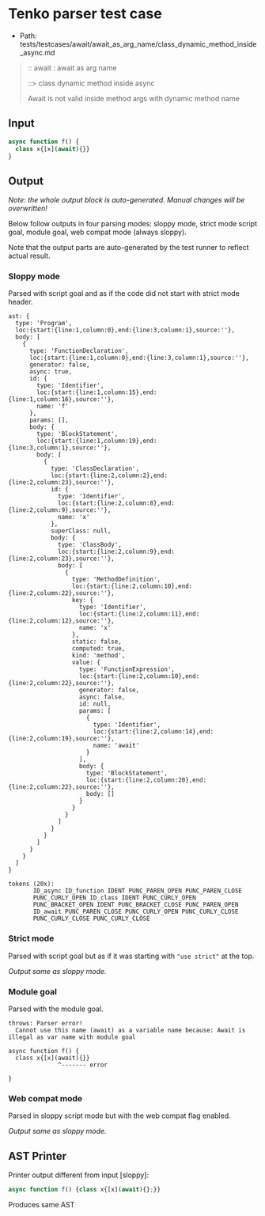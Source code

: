 # Tenko parser test case

- Path: tests/testcases/await/await_as_arg_name/class_dynamic_method_inside_async.md

> :: await : await as arg name
>
> ::> class dynamic method inside async
>
> Await is not valid inside method args with dynamic method name

## Input

`````js
async function f() {
  class x{[x](await){}}
}
`````

## Output

_Note: the whole output block is auto-generated. Manual changes will be overwritten!_

Below follow outputs in four parsing modes: sloppy mode, strict mode script goal, module goal, web compat mode (always sloppy).

Note that the output parts are auto-generated by the test runner to reflect actual result.

### Sloppy mode

Parsed with script goal and as if the code did not start with strict mode header.

`````
ast: {
  type: 'Program',
  loc:{start:{line:1,column:0},end:{line:3,column:1},source:''},
  body: [
    {
      type: 'FunctionDeclaration',
      loc:{start:{line:1,column:0},end:{line:3,column:1},source:''},
      generator: false,
      async: true,
      id: {
        type: 'Identifier',
        loc:{start:{line:1,column:15},end:{line:1,column:16},source:''},
        name: 'f'
      },
      params: [],
      body: {
        type: 'BlockStatement',
        loc:{start:{line:1,column:19},end:{line:3,column:1},source:''},
        body: [
          {
            type: 'ClassDeclaration',
            loc:{start:{line:2,column:2},end:{line:2,column:23},source:''},
            id: {
              type: 'Identifier',
              loc:{start:{line:2,column:8},end:{line:2,column:9},source:''},
              name: 'x'
            },
            superClass: null,
            body: {
              type: 'ClassBody',
              loc:{start:{line:2,column:9},end:{line:2,column:23},source:''},
              body: [
                {
                  type: 'MethodDefinition',
                  loc:{start:{line:2,column:10},end:{line:2,column:22},source:''},
                  key: {
                    type: 'Identifier',
                    loc:{start:{line:2,column:11},end:{line:2,column:12},source:''},
                    name: 'x'
                  },
                  static: false,
                  computed: true,
                  kind: 'method',
                  value: {
                    type: 'FunctionExpression',
                    loc:{start:{line:2,column:10},end:{line:2,column:22},source:''},
                    generator: false,
                    async: false,
                    id: null,
                    params: [
                      {
                        type: 'Identifier',
                        loc:{start:{line:2,column:14},end:{line:2,column:19},source:''},
                        name: 'await'
                      }
                    ],
                    body: {
                      type: 'BlockStatement',
                      loc:{start:{line:2,column:20},end:{line:2,column:22},source:''},
                      body: []
                    }
                  }
                }
              ]
            }
          }
        ]
      }
    }
  ]
}

tokens (20x):
       ID_async ID_function IDENT PUNC_PAREN_OPEN PUNC_PAREN_CLOSE
       PUNC_CURLY_OPEN ID_class IDENT PUNC_CURLY_OPEN
       PUNC_BRACKET_OPEN IDENT PUNC_BRACKET_CLOSE PUNC_PAREN_OPEN
       ID_await PUNC_PAREN_CLOSE PUNC_CURLY_OPEN PUNC_CURLY_CLOSE
       PUNC_CURLY_CLOSE PUNC_CURLY_CLOSE
`````

### Strict mode

Parsed with script goal but as if it was starting with `"use strict"` at the top.

_Output same as sloppy mode._

### Module goal

Parsed with the module goal.

`````
throws: Parser error!
  Cannot use this name (await) as a variable name because: Await is illegal as var name with module goal

async function f() {
  class x{[x](await){}}
              ^------- error

}
`````


### Web compat mode

Parsed in sloppy script mode but with the web compat flag enabled.

_Output same as sloppy mode._

## AST Printer

Printer output different from input [sloppy]:

````js
async function f() {class x{[x](await){};}}
````

Produces same AST
